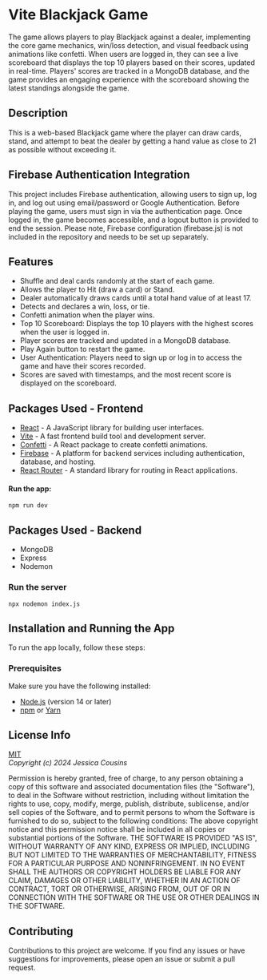# Vite Blackjack Game

The game allows players to play Blackjack against a dealer, implementing the core game mechanics, win/loss detection, and visual feedback using animations like confetti. When users are logged in, they can see a live scoreboard that displays the top 10 players based on their scores, updated in real-time. Players' scores are tracked in a MongoDB database, and the game provides an engaging experience with the scoreboard showing the latest standings alongside the game.

## Description

This is a web-based Blackjack game where the player can draw cards, stand, and attempt to beat the dealer by getting a hand value as close to 21 as possible without exceeding it.

## Firebase Authentication Integration

This project includes Firebase authentication, allowing users to sign up, log in, and log out using email/password or Google Authentication. Before playing the game, users must sign in via the authentication page. Once logged in, the game becomes accessible, and a logout button is provided to end the session. Please note, Firebase configuration (firebase.js) is not included in the repository and needs to be set up separately.

## Features

- Shuffle and deal cards randomly at the start of each game.
- Allows the player to Hit (draw a card) or Stand.
- Dealer automatically draws cards until a total hand value of at least 17.
- Detects and declares a win, loss, or tie.
- Confetti animation when the player wins.
- Top 10 Scoreboard: Displays the top 10 players with the highest scores when the user is logged in.
- Player scores are tracked and updated in a MongoDB database.
- Play Again button to restart the game.
- User Authentication: Players need to sign up or log in to access the game and have their scores recorded.
- Scores are saved with timestamps, and the most recent score is displayed on the scoreboard.

## Packages Used - Frontend

- [React](https://reactjs.org/) - A JavaScript library for building user interfaces.
- [Vite](https://vitejs.dev/) - A fast frontend build tool and development server.
- [Confetti](https://www.npmjs.com/package/react-confetti) - A React package to create confetti animations.
- [Firebase](https://firebase.google.com/) - A platform for backend services including authentication, database, and hosting.
- [React Router](https://reactrouter.com/) - A standard library for routing in React applications.

#### Run the app:

```
npm run dev
```

## Packages Used - Backend

- MongoDB
- Express
- Nodemon

### Run the server

```
npx nodemon index.js
```

## Installation and Running the App

To run the app locally, follow these steps:

### Prerequisites

Make sure you have the following installed:

- [Node.js](https://nodejs.org/) (version 14 or later)
- [npm](https://www.npmjs.com/) or [Yarn](https://yarnpkg.com/)

## License Info

[MIT](https://choosealicense.com/licenses/mit/)  
_Copyright (c) 2024 Jessica Cousins_

Permission is hereby granted, free of charge, to any person obtaining a copy
of this software and associated documentation files (the "Software"), to deal
in the Software without restriction, including without limitation the rights
to use, copy, modify, merge, publish, distribute, sublicense, and/or sell
copies of the Software, and to permit persons to whom the Software is
furnished to do so, subject to the following conditions:
The above copyright notice and this permission notice shall be included in all
copies or substantial portions of the Software.
THE SOFTWARE IS PROVIDED "AS IS", WITHOUT WARRANTY OF ANY KIND, EXPRESS OR
IMPLIED, INCLUDING BUT NOT LIMITED TO THE WARRANTIES OF MERCHANTABILITY,
FITNESS FOR A PARTICULAR PURPOSE AND NONINFRINGEMENT. IN NO EVENT SHALL THE
AUTHORS OR COPYRIGHT HOLDERS BE LIABLE FOR ANY CLAIM, DAMAGES OR OTHER
LIABILITY, WHETHER IN AN ACTION OF CONTRACT, TORT OR OTHERWISE, ARISING FROM,
OUT OF OR IN CONNECTION WITH THE SOFTWARE OR THE USE OR OTHER DEALINGS IN THE
SOFTWARE.

## Contributing

Contributions to this project are welcome. If you find any issues or have suggestions for improvements, please open an issue or submit a pull request.
